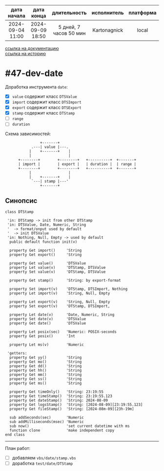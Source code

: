 |   дата начала    |    дата конца    |      длительность      | исполнитель  | платформа |
|:----------------:|:----------------:|:----------------------:|:------------:|:---------:|
| 2024-09-04 11:00 | 2024-09-09 18:50 | 5 дней, 7 часов 50 мин | Kartonagnick |   local   |

[ссылка на документацию](../docs.md)  
[ссылка на историю](../history.md#-v047-dev)  

#47-dev-date
============

Доработка инструмента `date`:  
  - [x] `value`  содержит класс `DTSValue`  
  - [x] `import` содержит класс `DTSImport`  
  - [x] `export` содержит класс `DTSExport`  
  - [x] `stamp`  содержит класс `DTStamp`  
  - [ ] `range`  
  - [ ] `duration`  

Схема зависимостей:  

```
                +-------+            
            .---| value |---.
           |    +-------+    |
           |                 |
      +--------+        +--------+   +----------+  +-------+
      | import |        | export |   | duration |  | range |
      +--------+        +--------+   +----------+  +-------+
           |                 |
           |    +-------+    |
            `---| stamp |---'
                +-------+   
```


Синопсис
--------

```vbs
class DTStamp

 'in: DTStamp -> init from other DTStamp
 'in: DTSValue, Date, Numeric, String
 '  -> format/onput used by default
 '  -> init DTSValue 
 'in: Nothing, Null, Empty -> used by default
  public default function init(v) 

  property Get import()     'String
  property Get export()     'String

  property Get value()      'DTSValue
  property Let value(v)     'DTStamp, DTSValue
  property Set value(v)     'DTStamp, DTSValue

  property Get stamp()      'String: by export-format

  property Set import(v)    'DTStamp, DTSImport, Nothing
  property Let import(v)    'String, Null, Empty

  property Let export(v)    'String, Null, Empty
  property Set export(v)    'DTStamp, DTSImport, 

  property Let date(v)      'Date, Numeric, String
  property Set date(v)      'DTSValue
  property Get date()       'DTSValue

  property Let posix(sec)   'Numeric: POSIX-seconds
  property Get posix()      'Int

  property Let ms(v)        'Numeric

 'getters:
  property Get yy()         'String
  property Get mo()         'String
  property Get dd()         'String
  property Get hh()         'String
  property Get mm()         'String
  property Get ss()         'String
  property Get ms()         'String

  property Get timeOnly()   'String: 23:19:55
  property Get timeStamp()  'String: 23:19:55.123
  property Get dateStamp()  'String: 2024-08-09
  property Get logsStamp()  'String: [2024-08-09][23:19:55.123]
  property Get fileStamp()  'String: [2024-08m-09][23h-19m]

  sub addSeconds(sec)       'Numeric
  sub addMilliseconds(msec) 'Numeric
  sub now()                 'set current datetime with ms
  function clone            'make independent copy
end class
```

--------------------------------------------------------------------------------

План работ:  
  - [ ] добавляем `vbs/date/stamp.vbs`  
  - [ ] доработка `test/date/DTStamp`  

